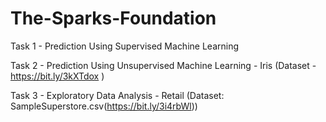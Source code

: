 # The-Sparks-Foundation
Task 1 - Prediction Using Supervised Machine Learning 

Task 2 - Prediction Using Unsupervised Machine Learning - Iris (Dataset - https://bit.ly/3kXTdox )

Task 3  -  Exploratory Data Analysis - Retail  (Dataset: SampleSuperstore.csv(https://bit.ly/3i4rbWl))

